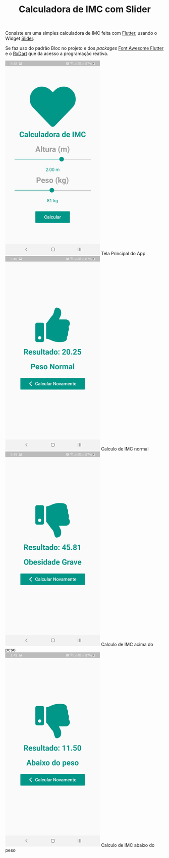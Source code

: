 </p>
<h1 align = "center">Calculadora de IMC com Slider</h1>
<br>

Consiste em uma simples calculadora de IMC feita com [Flutter](https://flutter.dev/), usando o Widget [Slider](https://api.flutter.dev/flutter/material/Slider-class.html).

Se faz uso do padrão Bloc no projeto e dos *packages* [Font Awesome Flutter](https://pub.dev/packages/font_awesome_flutter) e o [RxDart](https://pub.dev/packages/rxdart) que da acesso a programação reativa.

<div style="display: inline-block;">
    <img src = 'md/tela_home.jpg' width = '300' heigth = '600'/>
    <span> Tela Principal do App </span>
</div>
<div style="display: inline-block;">
    <img src = 'md/normal.jpg' width = '300' heigth = '600'/>
    <span> Calculo de IMC normal </span>
</div>
<div style="display: inline-block;" >
    <img src = 'md/obeso.jpg' width = '300' heigth = '600'/>
    <span> Calculo de IMC acima do peso </span>
</div>
<div style="display: inline-block;">
    <img src = 'md/magro.jpg' width = '300' heigth = '600'/>
    <span> Calculo de IMC abaixo do peso </span>
</div>

<style>
    div.box{
        display: inline-block;
    }
</style>

<br>
<br>